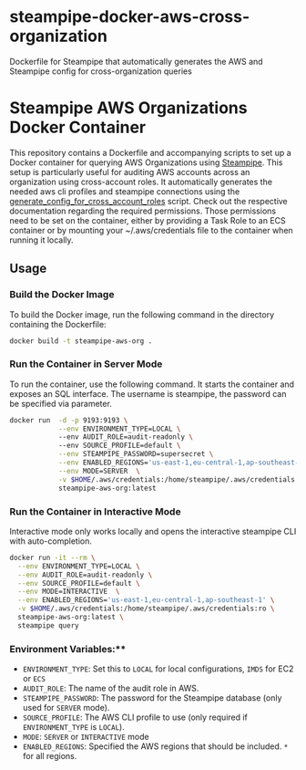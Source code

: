 # steampipe-docker-aws-cross-organization
Dockerfile for Steampipe that automatically generates the AWS and Steampipe config for cross-organization queries

# Steampipe AWS Organizations Docker Container

This repository contains a Dockerfile and accompanying scripts to set up a Docker container for querying AWS Organizations using [Steampipe](https://steampipe.io/). This setup is particularly useful for auditing AWS accounts across an organization using cross-account roles.
It automatically generates the needed aws cli profiles and steampipe connections using the [generate_config_for_cross_account_roles](https://steampipe.io/docs/guides/aws-orgs) script.
Check out the respective documentation regarding the required permissions. Those permissions need to be set on the container, either by providing a Task Role to an ECS container or by mounting your ~/.aws/credentials file to the container when running it locally.


## Usage

### Build the Docker Image

To build the Docker image, run the following command in the directory containing the Dockerfile:

```bash
docker build -t steampipe-aws-org .
```

### Run the Container in Server Mode

To run the container, use the following command. It starts the container and exposes an SQL interface. The username is steampipe, the password can be specified via parameter.

```bash
docker run  -d -p 9193:9193 \
            --env ENVIRONMENT_TYPE=LOCAL \  
            --env AUDIT_ROLE=audit-readonly \  
            --env SOURCE_PROFILE=default \
            --env STEAMPIPE_PASSWORD=supersecret \
            --env ENABLED_REGIONS='us-east-1,eu-central-1,ap-southeast-1' \
            --env MODE=SERVER  \
            -v $HOME/.aws/credentials:/home/steampipe/.aws/credentials:ro \
            steampipe-aws-org:latest
```

### Run the Container in Interactive Mode
Interactive mode only works locally and opens the interactive steampipe CLI with auto-completion.

```bash
docker run -it --rm \
  --env ENVIRONMENT_TYPE=LOCAL \
  --env AUDIT_ROLE=audit-readonly \
  --env SOURCE_PROFILE=default \
  --env MODE=INTERACTIVE  \
  --env ENABLED_REGIONS='us-east-1,eu-central-1,ap-southeast-1' \
  -v $HOME/.aws/credentials:/home/steampipe/.aws/credentials:ro \
  steampipe-aws-org:latest \
  steampipe query
```


### Environment Variables:**

- `ENVIRONMENT_TYPE`: Set this to `LOCAL` for local configurations, `IMDS` for EC2 or `ECS`
- `AUDIT_ROLE`: The name of the audit role in AWS.
- `STEAMPIPE_PASSWORD`: The password for the Steampipe database (only used for `SERVER` mode).
- `SOURCE_PROFILE`: The AWS CLI profile to use (only required if `ENVIRONMENT_TYPE` is `LOCAL`).
- `MODE`: `SERVER` or `INTERACTIVE` mode
- `ENABLED_REGIONS`: Specified the AWS regions that should be included. `*` for all regions.